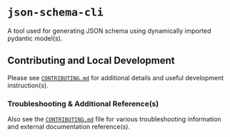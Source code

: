 # `json-schema-cli`

A tool used for generating JSON schema using dynamically imported pydantic model(s).

## Contributing and Local Development

Please see [`CONTRIBUTING.md`](./CONTRIBUTING.md) for additional details and useful development instruction(s).

### Troubleshooting & Additional Reference(s)

Also see the [`CONTRIBUTING.md`](./CONTRIBUTING.md) file for various troubleshooting information and external documentation reference(s).

